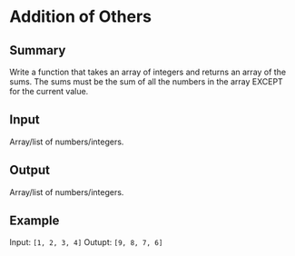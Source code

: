 # Addition of Others

## Summary

Write a function that takes an array of integers and returns an array of the sums. The sums must be the sum of all the numbers in the array EXCEPT for the current value.

## Input

Array/list of numbers/integers.

## Output

Array/list of numbers/integers.

## Example

Input: `[1, 2, 3, 4]`
Outupt: `[9, 8, 7, 6]`